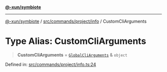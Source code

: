 [**@-xun/symbiote**](../../../../../README.md)

***

[@-xun/symbiote](../../../../../README.md) / [src/commands/project/info](../README.md) / CustomCliArguments

# Type Alias: CustomCliArguments

> **CustomCliArguments** = [`GlobalCliArguments`](../../../../configure/type-aliases/GlobalCliArguments.md) & `object`

Defined in: [src/commands/project/info.ts:24](https://github.com/Xunnamius/symbiote/blob/1c36264a9ee1bf4cdf92c895c1434941f105e56c/src/commands/project/info.ts#L24)
